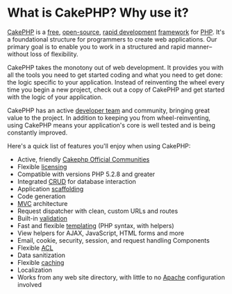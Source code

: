 # What is CakePHP? Why use it?

[CakePHP](https://cakephp.org/) is a
[free](https://en.wikipedia.org/wiki/MIT_License),
[open-source](https://en.wikipedia.org/wiki/Open_source),
[rapid development](https://en.wikipedia.org/wiki/Rapid_application_development)
[framework](https://en.wikipedia.org/wiki/Application_framework)
for [PHP](https://www.php.net/). It's a foundational structure for
programmers to create web applications. Our primary goal is to
enable you to work in a structured and rapid manner–without loss of
flexibility.

CakePHP takes the monotony out of web development. It provides you
with all the tools you need to get started coding and what you
need to get done: the logic specific to your application. Instead
of reinventing the wheel every time you begin a new project,
check out a copy of CakePHP and get started with the logic of
your application.

CakePHP has an active
[developer team](https://github.com/cakephp?tab=members)
and community, bringing great value to the project. In addition to
keeping you from wheel-reinventing, using CakePHP means your
application's core is well tested and is being constantly
improved.

Here's a quick list of features you'll enjoy when using CakePHP:

- Active, friendly [Cakephp Official Communities](#cakephp-official-communities)
- Flexible [licensing](https://en.wikipedia.org/wiki/MIT_License)
- Compatible with versions PHP 5.2.8 and greater
- Integrated
  [CRUD](https://en.wikipedia.org/wiki/Create,_read,_update_and_delete)
  for database interaction
- Application
  [scaffolding](https://en.wikipedia.org/wiki/Scaffold_(programming))
- Code generation
- [MVC](https://en.wikipedia.org/wiki/Model-view-controller)
  architecture
- Request dispatcher with clean, custom URLs and routes
- Built-in
  [validation](https://en.wikipedia.org/wiki/Data_validation)
- Fast and flexible
  [templating](https://en.wikipedia.org/wiki/Web_template_system)
  (PHP syntax, with helpers)
- View helpers for AJAX, JavaScript, HTML forms and more
- Email, cookie, security, session, and request handling
  Components
- Flexible
  [ACL](https://en.wikipedia.org/wiki/Access_control_list)
- Data sanitization
- Flexible [caching](https://en.wikipedia.org/wiki/Web_cache)
- Localization
- Works from any web site directory, with little to no
  [Apache](https://httpd.apache.org/) configuration involved
